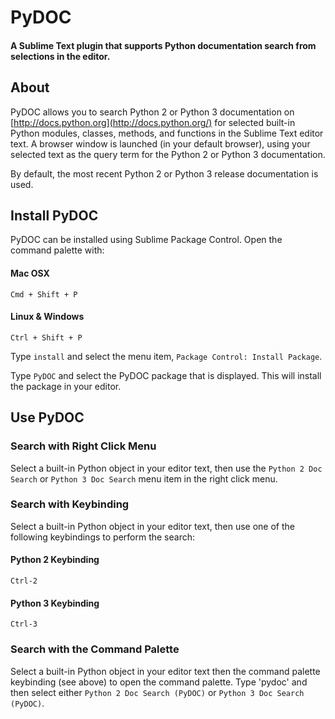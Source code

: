 PyDOC
=====

#### A Sublime Text plugin that supports Python documentation search from selections in the editor.

## About

PyDOC allows you to search Python 2 or Python 3 documentation on [http://docs.python.org](http://docs.python.org/) for selected built-in Python modules, classes, methods, and functions in the Sublime Text editor text.  A browser window is launched (in your default browser), using your selected text as the query term for the Python 2 or Python 3 documentation.

By default, the most recent Python 2 or Python 3 release documentation is used.

## Install PyDOC

PyDOC can be installed using Sublime Package Control.  Open the command palette with:

#### Mac OSX
```
Cmd + Shift + P
```

#### Linux & Windows
```
Ctrl + Shift + P
```

Type `install` and select the menu item, `Package Control: Install Package`.

Type `PyDOC` and select the PyDOC package that is displayed.  This will install the package in your editor.

## Use PyDOC

### Search with Right Click Menu

Select a built-in Python object in your editor text, then use the `Python 2 Doc Search` or `Python 3 Doc Search` menu item in the right click menu.

### Search with Keybinding

Select a built-in Python object in your editor text, then use one of the following keybindings to perform the search:

#### Python 2 Keybinding

```
Ctrl-2
```

#### Python 3 Keybinding

```
Ctrl-3
```

### Search with the Command Palette

Select a built-in Python object in your editor text then the command palette keybinding (see above) to open the command palette.  Type 'pydoc' and then select either `Python 2 Doc Search (PyDOC)` or `Python 3 Doc Search (PyDOC)`.



